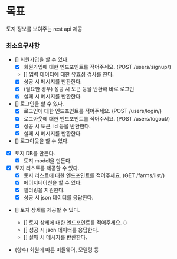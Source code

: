 # 목표

토지 정보를 보여주는 rest api 제공

### 최소요구사항

- [] 회원가입을 할 수 있다.
  - [x] 회원가입에 대한 엔드포인트를 적어주세요. (POST /users/signup/)
  - [] 입력 데이터에 대한 유효성 검사를 한다.
  - [x] 성공 시 메시지를 반환한다.
  - [x] (필요한 경우) 성공 시 토큰 등을 반환해 바로 로그인
  - [x] 실패 시 메시지를 반환한다.
- [] 로그인을 할 수 있다.
  - [x] 로그인에 대한 엔드포인트를 적어주세요. (POST /users/login/)
  - [x] 로그아웃에 대한 엔드포인트를 적어주세요. (POST /users/logout/)
  - [x] 성공 시 토큰, id 등을 반환한다.
  - [x] 실패 시 메시지를 반환한다.
- [] 로그아웃을 할 수 있다.
- [x] 토지 DB를 만든다.
  - [x] 토지 model을 만든다.
- [x] 토지 리스트를 제공할 수 있다.
  - [x] 토지 리스트에 대한 엔드포인트를 적어주세요. (GET /farms/list/)
  - [x] 페이지네이션을 할 수 있다.
  - [x] 필터링을 지원한다.
  - [x] 성공 시 json 데이터를 응답한다.
- [] 토지 상세를 제공할 수 있다.
  - [] 토지 상세에 대한 엔드포인트를 적어주세요. ()
  - [] 성공 시 json 데이터를 응답한다.
  - [] 실패 시 메시지를 반환한다.

- (향후) 회원에 따른 미들웨어, 모델링 등